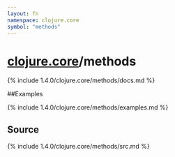 ```yaml
---
layout: fn
namespace: clojure.core
symbol: "methods"
---
```


# [clojure.core](../)/methods

{% include 1.4.0/clojure.core/methods/docs.md %}

##Examples

{% include 1.4.0/clojure.core/methods/examples.md %}
## Source
{% include 1.4.0/clojure.core/methods/src.md %}

